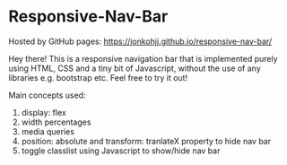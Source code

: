 # Responsive-Nav-Bar
Hosted by GitHub pages: https://jonkohjj.github.io/responsive-nav-bar/

Hey there!
This is a responsive navigation bar that is implemented purely using HTML, CSS and a tiny bit of Javascript, without the use of any libraries e.g. bootstrap etc. Feel free to try it out!

Main concepts used:

1. display: flex
2. width percentages
3. media queries
4. position: absolute and transform: tranlateX property to hide nav bar
5. toggle classlist using Javascript to show/hide nav bar
